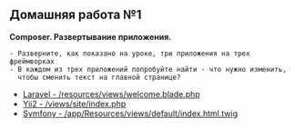 ## Домашняя работа №1 
**Composer. Развертывание приложения.**
```
- Разверните, как показано на уроке, три приложения на трех фреймворках
- В каждом из трех приложений попробуйте найти - что нужно изменить, 
  чтобы сменить текст на главной странице?
```
* [Laravel - /resources/views/welcome.blade.php](https://github.com/skiphog/profit-laravel/blob/master/resources/views/welcome.blade.php)
* [Yii2 - /views/site/index.php](https://github.com/skiphog/profit-yii2/blob/master/views/site/index.php)
* [Symfony - /app/Resources/views/default/index.html.twig](https://github.com/skiphog/profit-symfony/blob/master/app/Resources/views/default/index.html.twig)
